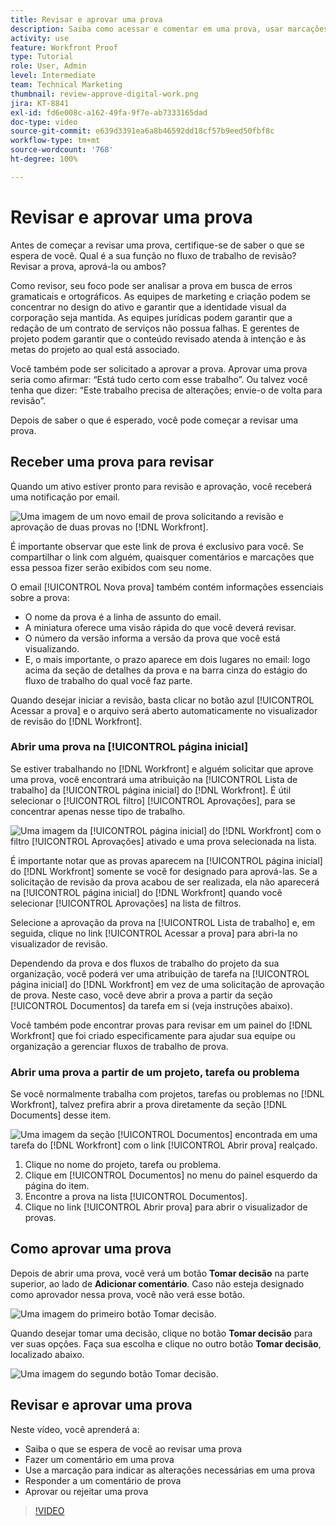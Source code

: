 ```yaml
---
title: Revisar e aprovar uma prova
description: Saiba como acessar e comentar em uma prova, usar marcações para indicar alterações necessárias, responder a comentários de prova e tomar uma decisão sobre uma prova no [!DNL Workfront].
activity: use
feature: Workfront Proof
type: Tutorial
role: User, Admin
level: Intermediate
team: Technical Marketing
thumbnail: review-approve-digital-work.png
jira: KT-8841
exl-id: fd6e008c-a162-49fa-9f7e-ab7333165dad
doc-type: video
source-git-commit: e639d3391ea6a8b46592dd18cf57b9eed50fbf8c
workflow-type: tm+mt
source-wordcount: '768'
ht-degree: 100%

---
```


# Revisar e aprovar uma prova

Antes de começar a revisar uma prova, certifique-se de saber o que se espera de você. Qual é a sua função no fluxo de trabalho de revisão? Revisar a prova, aprová-la ou ambos?

Como revisor, seu foco pode ser analisar a prova em busca de erros gramaticais e ortográficos. As equipes de marketing e criação podem se concentrar no design do ativo e garantir que a identidade visual da corporação seja mantida. As equipes jurídicas podem garantir que a redação de um contrato de serviços não possua falhas. E gerentes de projeto podem garantir que o conteúdo revisado atenda à intenção e às metas do projeto ao qual está associado.

Você também pode ser solicitado a aprovar a prova. Aprovar uma prova seria como afirmar: “Está tudo certo com esse trabalho”. Ou talvez você tenha que dizer: “Este trabalho precisa de alterações; envie-o de volta para revisão”.

Depois de saber o que é esperado, você pode começar a revisar uma prova.

## Receber uma prova para revisar

Quando um ativo estiver pronto para revisão e aprovação, você receberá uma notificação por email.

![Uma imagem de um novo email de prova solicitando a revisão e aprovação de duas provas no [!DNL  Workfront].](assets/new-proof-emails.png)

É importante observar que este link de prova é exclusivo para você. Se compartilhar o link com alguém, quaisquer comentários e marcações que essa pessoa fizer serão exibidos com seu nome.

O email [!UICONTROL Nova prova] também contém informações essenciais sobre a prova:

* O nome da prova é a linha de assunto do email.
* A miniatura oferece uma visão rápida do que você deverá revisar.
* O número da versão informa a versão da prova que você está visualizando.
* E, o mais importante, o prazo aparece em dois lugares no email: logo acima da seção de detalhes da prova e na barra cinza do estágio do fluxo de trabalho do qual você faz parte.

Quando desejar iniciar a revisão, basta clicar no botão azul [!UICONTROL Acessar a prova] e o arquivo será aberto automaticamente no visualizador de revisão do [!DNL Workfront].

### Abrir uma prova na [!UICONTROL página inicial]

Se estiver trabalhando no [!DNL Workfront] e alguém solicitar que aprove uma prova, você encontrará uma atribuição na [!UICONTROL Lista de trabalho] da [!UICONTROL página inicial] do [!DNL Workfront]. É útil selecionar o [!UICONTROL filtro] [!UICONTROL Aprovações], para se concentrar apenas nesse tipo de trabalho.

![Uma imagem da [!UICONTROL página inicial] do [!DNL Workfront] com o filtro [!UICONTROL Aprovações] ativado e uma prova selecionada na lista.](assets/open-proof-from-home.png)

É importante notar que as provas aparecem na [!UICONTROL página inicial] do [!DNL Workfront] somente se você for designado para aprová-las. Se a solicitação de revisão da prova acabou de ser realizada, ela não aparecerá na [!UICONTROL página inicial] do [!DNL Workfront] quando você selecionar [!UICONTROL Aprovações] na lista de filtros.

Selecione a aprovação da prova na [!UICONTROL Lista de trabalho] e, em seguida, clique no link [!UICONTROL Acessar a prova] para abri-la no visualizador de revisão.

Dependendo da prova e dos fluxos de trabalho do projeto da sua organização, você poderá ver uma atribuição de tarefa na [!UICONTROL página inicial] do [!DNL Workfront] em vez de uma solicitação de aprovação de prova. Neste caso, você deve abrir a prova a partir da seção [!UICONTROL Documentos] da tarefa em si (veja instruções abaixo).

Você também pode encontrar provas para revisar em um painel do [!DNL Workfront] que foi criado especificamente para ajudar sua equipe ou organização a gerenciar fluxos de trabalho de prova.

### Abrir uma prova a partir de um projeto, tarefa ou problema

Se você normalmente trabalha com projetos, tarefas ou problemas no [!DNL Workfront], talvez prefira abrir a prova diretamente da seção [!DNL Documents] desse item.

![Uma imagem da seção [!UICONTROL Documentos] encontrada em uma tarefa do [!DNL  Workfront] com o link [!UICONTROL Abrir prova] realçado.](assets/open-proof-from-documents.png)

1. Clique no nome do projeto, tarefa ou problema.
2. Clique em [!UICONTROL Documentos] no menu do painel esquerdo da página do item.
3. Encontre a prova na lista [!UICONTROL Documentos].
4. Clique no link [!UICONTROL Abrir prova] para abrir o visualizador de provas.

## Como aprovar uma prova

Depois de abrir uma prova, você verá um botão **Tomar decisão** na parte superior, ao lado de **Adicionar comentário**. Caso não esteja designado como aprovador nessa prova, você não verá esse botão.

![Uma imagem do primeiro botão Tomar decisão.](assets/make-decision-1.png)

Quando desejar tomar uma decisão, clique no botão **Tomar decisão** para ver suas opções. Faça sua escolha e clique no outro botão **Tomar decisão**, localizado abaixo.

![Uma imagem do segundo botão Tomar decisão.](assets/make-decision-2.png)

## Revisar e aprovar uma prova

Neste vídeo, você aprenderá a:

* Saiba o que se espera de você ao revisar uma prova
* Fazer um comentário em uma prova
* Use a marcação para indicar as alterações necessárias em uma prova
* Responder a um comentário de prova
* Aprovar ou rejeitar uma prova

>[!VIDEO](https://video.tv.adobe.com/v/335141/?quality=12&learn=on)

<!--
#### Learn more
* Create and manage proof comments
* Make decisions on a proof
* Review a static proof
* Tag users to share a proof
* Notifications for proof comments and decisions
-->

<!--
#### Guides
* Reviewing proofs in [!DNL Workfront]
* -->
